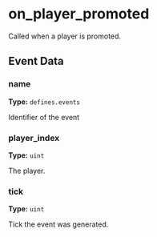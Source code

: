 # on_player_promoted

Called when a player is promoted.

## Event Data

### name

**Type:** `defines.events`

Identifier of the event

### player_index

**Type:** `uint`

The player.

### tick

**Type:** `uint`

Tick the event was generated.

